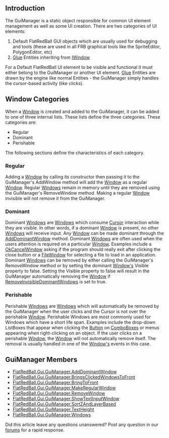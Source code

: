 ## Introduction

The GuiManager is a static object responsible for common UI element management as well as some UI creation. There are two categories of UI elements:

1.  Default FlatRedBall GUI objects which are usually used for debugging and tools (these are used in all FRB graphical tools like the SpriteEditor, PolygonEditor, etc)
2.  [Glue](/frb/docs/index.php?title=Glue.md "Glue") Entities inheriting from [IWindow](/frb/docs/index.php?title=Glue.md:Tutorials:Using_IWindow "Glue:Tutorials:Using IWindow")

For a Default FlatRedBall UI element to be visible and functional it must either belong to the GuiManager or another UI element. [Glue](/frb/docs/index.php?title=Glue.md "Glue") Entities are drawn by the engine like normal Entities - the GuiManager simply handles the cursor-based activity (like clicks).

## Window Categories

When a [Window](/frb/docs/index.php?title=FlatRedBall.Gui.Window.md "FlatRedBall.Gui.Window") is created and added to the GuiManager, it can be added to one of three internal lists. These lists define the three categories. These categories are:

-   Regular
-   Dominant
-   Perishable

The following sections define the characteristics of each category.

### Regular

Adding a [Window](/frb/docs/index.php?title=FlatRedBall.Gui.Window.md "FlatRedBall.Gui.Window") by calling its constructor then passing it to the GuiManager's AddWindow method will add the [Window](/frb/docs/index.php?title=FlatRedBall.Gui.Window.md "FlatRedBall.Gui.Window") as a regular [Window](/frb/docs/index.php?title=FlatRedBall.Gui.Window.md "FlatRedBall.Gui.Window"). Regular [Windows](/frb/docs/index.php?title=FlatRedBall.Gui.Window.md "FlatRedBall.Gui.Window") remain in memory until they are removed using the GuiManager's RemoveWindow method. Making a regular [Window](/frb/docs/index.php?title=FlatRedBall.Gui.Window.md "FlatRedBall.Gui.Window") invisible will not remove it from the GuiManager.

### Dominant

Dominant [Windows](/frb/docs/index.php?title=FlatRedBall.Gui.Window.md "FlatRedBall.Gui.Window") are [Windows](/frb/docs/index.php?title=FlatRedBall.Gui.Window.md "FlatRedBall.Gui.Window") which consume [Cursor](/frb/docs/index.php?title=FlatRedBall.Gui.Cursor.md "FlatRedBall.Gui.Cursor") interaction while they are visible. In other words, if a dominant [Window](/frb/docs/index.php?title=FlatRedBall.Gui.Window.md "FlatRedBall.Gui.Window") is present, no other [Windows](/frb/docs/index.php?title=FlatRedBall.Gui.Window.md "FlatRedBall.Gui.Window") will receive input. Any [Window](/frb/docs/index.php?title=FlatRedBall.Gui.Window.md "FlatRedBall.Gui.Window") can be made dominant through the [AddDominantWindow](/frb/docs/index.php?title=FlatRedBall.Gui.GuiManager.AddDominantWindow.md "FlatRedBall.Gui.GuiManager.AddDominantWindow") method. Dominant [Windows](/frb/docs/index.php?title=FlatRedBall.Gui.Window.md "FlatRedBall.Gui.Window") are often used when the users attention is required on a particular [Window](/frb/docs/index.php?title=FlatRedBall.Gui.Window.md "FlatRedBall.Gui.Window"). Examples include a [OkCancelWindow](/frb/docs/index.php?title=FlatRedBall.Gui.OkCancelWindow.md "FlatRedBall.Gui.OkCancelWindow") asking if the program should really exit after clicking the close button or a [FileWindow](/frb/docs/index.php?title=FlatRedBall.Gui.FileWindow.md "FlatRedBall.Gui.FileWindow") for selecting a file to load in an application. Dominant [Windows](/frb/docs/index.php?title=FlatRedBall.Gui.Window.md "FlatRedBall.Gui.Window") can be removed by either calling the GuiManager's RemoveWindow method or by setting the dominant [Window's](/frb/docs/index.php?title=FlatRedBall.Gui.Window.md "FlatRedBall.Gui.Window") Visible property to false. Setting the Visible property to false will result in the GuiManager automatically removing the [Window](/frb/docs/index.php?title=FlatRedBall.Gui.Window.md "FlatRedBall.Gui.Window") if [RemoveInvisibleDominantWindows](/frb/docs/index.php?title=FlatRedBall.Gui.GuiManager.RemoveInvisibleDominantWindows&action=edit&redlink=1.md "FlatRedBall.Gui.GuiManager.RemoveInvisibleDominantWindows (page does not exist)") is set to true.

### Perishable

Perishable [Windows](/frb/docs/index.php?title=FlatRedBall.Gui.Window.md "FlatRedBall.Gui.Window") are [Windows](/frb/docs/index.php?title=FlatRedBall.Gui.Window.md "FlatRedBall.Gui.Window") which will automatically be removed by the GuiManager when the user clicks and the Cursor is not over the perishable [Window](/frb/docs/index.php?title=FlatRedBall.Gui.Window.md "FlatRedBall.Gui.Window"). Perishable Windows are most commonly used for Windows which have a short life span. Examples include the drop-down ListBoxes that appear when clicking the [Button](/frb/docs/index.php?title=FlatRedBall.Gui.Button.md "FlatRedBall.Gui.Button") on [ComboBoxes](/frb/docs/index.php?title=FlatRedBall.Gui.ComboBox.md "FlatRedBall.Gui.ComboBox") or menus appearing when right-clicking on an object. If the user clicks on a perishable [Window](/frb/docs/index.php?title=FlatRedBall.Gui.Window.md "FlatRedBall.Gui.Window"), the [Window](/frb/docs/index.php?title=FlatRedBall.Gui.Window.md "FlatRedBall.Gui.Window") will not automatically remove itself. The removal is usually handled in one of the [Window's](/frb/docs/index.php?title=FlatRedBall.Gui.Window.md "FlatRedBall.Gui.Window") events in this case.

## GuiManager Members

-   [FlatRedBall.Gui.GuiManager.AddDominantWindow](/frb/docs/index.php?title=FlatRedBall.Gui.GuiManager.AddDominantWindow.md "FlatRedBall.Gui.GuiManager.AddDominantWindow")
-   [FlatRedBall.Gui.GuiManager.BringsClickedWindowsToFront](/frb/docs/index.php?title=FlatRedBall.Gui.GuiManager.BringsClickedWindowsToFront.md "FlatRedBall.Gui.GuiManager.BringsClickedWindowsToFront")
-   [FlatRedBall.Gui.GuiManager.BringToFront](/frb/docs/index.php?title=FlatRedBall.Gui.GuiManager.BringToFront.md "FlatRedBall.Gui.GuiManager.BringToFront")
-   [FlatRedBall.Gui.GuiManager.MakeRegularWindow](/frb/docs/index.php?title=FlatRedBall.Gui.GuiManager.MakeRegularWindow.md "FlatRedBall.Gui.GuiManager.MakeRegularWindow")
-   [FlatRedBall.Gui.GuiManager.RemoveWindow](/frb/docs/index.php?title=FlatRedBall.Gui.GuiManager.RemoveWindow.md "FlatRedBall.Gui.GuiManager.RemoveWindow")
-   [FlatRedBall.Gui.GuiManager.ShowTextInputWindow](/frb/docs/index.php?title=FlatRedBall.Gui.GuiManager.ShowTextInputWindow.md "FlatRedBall.Gui.GuiManager.ShowTextInputWindow")
-   [FlatRedBall.Gui.GuiManager.SortZAndLayerBased](/frb/docs/index.php?title=FlatRedBall.Gui.GuiManager.SortZAndLayerBased.md "FlatRedBall.Gui.GuiManager.SortZAndLayerBased")
-   [FlatRedBall.Gui.GuiManager.TextHeight](/frb/docs/index.php?title=FlatRedBall.Gui.GuiManager.TextHeight.md "FlatRedBall.Gui.GuiManager.TextHeight")
-   [FlatRedBall.Gui.GuiManager.Windows](/frb/docs/index.php?title=FlatRedBall.Gui.GuiManager.Windows.md "FlatRedBall.Gui.GuiManager.Windows")

Did this article leave any questions unanswered? Post any question in our [forums](/frb/forum.md) for a rapid response.
